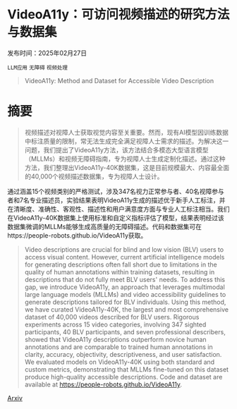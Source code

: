 # VideoA11y：可访问视频描述的研究方法与数据集

发布时间：2025年02月27日

`LLM应用` `无障碍` `视频处理`

> VideoA11y: Method and Dataset for Accessible Video Description

# 摘要

> 视频描述对视障人士获取视觉内容至关重要。然而，现有AI模型因训练数据中标注质量的限制，常无法生成完全满足视障人士需求的描述。为解决这一问题，我们提出了VideoA11y方法，该方法结合多模态大型语言模型（MLLMs）和视频无障碍指南，专为视障人士生成定制化描述。通过这种方法，我们整理出VideoA11y-40K数据集，这是目前规模最大、内容最全面的40,000个视频描述数据集，专为视障人士设计。

通过涵盖15个视频类别的严格测试，涉及347名视力正常参与者、40名视障参与者和7名专业描述员，实验结果表明VideoA11y生成的描述优于新手人工标注，并在清晰度、准确性、客观性、描述性和用户满意度方面与专业人工标注相当。我们在VideoA11y-40K数据集上使用标准和自定义指标评估了模型，结果表明经过该数据集微调的MLLMs能够生成高质量的无障碍描述。代码和数据集可在https://people-robots.github.io/VideoA11y获取。


> Video descriptions are crucial for blind and low vision (BLV) users to access visual content. However, current artificial intelligence models for generating descriptions often fall short due to limitations in the quality of human annotations within training datasets, resulting in descriptions that do not fully meet BLV users' needs. To address this gap, we introduce VideoA11y, an approach that leverages multimodal large language models (MLLMs) and video accessibility guidelines to generate descriptions tailored for BLV individuals. Using this method, we have curated VideoA11y-40K, the largest and most comprehensive dataset of 40,000 videos described for BLV users. Rigorous experiments across 15 video categories, involving 347 sighted participants, 40 BLV participants, and seven professional describers, showed that VideoA11y descriptions outperform novice human annotations and are comparable to trained human annotations in clarity, accuracy, objectivity, descriptiveness, and user satisfaction. We evaluated models on VideoA11y-40K using both standard and custom metrics, demonstrating that MLLMs fine-tuned on this dataset produce high-quality accessible descriptions. Code and dataset are available at https://people-robots.github.io/VideoA11y.

[Arxiv](https://arxiv.org/abs/2502.20480)